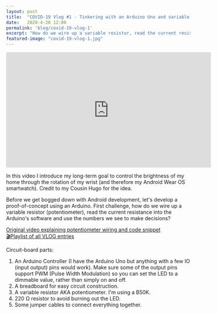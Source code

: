 ```yaml
---
layout: post
title:  "COVID-19 Vlog #1 - Tinkering with an Arduino Uno and variable resistor (potentiometer)."
date:   2020-4-20 12:00
permalink: 'blog/covid-19-vlog-1'
excerpt: "How do we wire up a variable resistor, read the current resistance into the Arduino software and use the numbers those numbers to make decisions?"
featured-image: "covid-19-vlog-1.jpg"
---
```


<div class="video-container">
  <iframe width="560" height="315" src="https://www.youtube.com/embed/PVAoK_8mJkw" frameborder="0" allow="accelerometer; autoplay; encrypted-media; gyroscope; picture-in-picture" allowfullscreen></iframe>
</div>


In this video I introduce my long-term goal to control the brightness of my home through the rotation of my wrist (and therefore my Android Wear OS smartwatch). Credit to my Cousin Hugo for the idea.

Before we get bogged down with Android development, let's develop a proof-of-concept using an Arduino. First challenge, how do we wire up a variable resistor (potentiometer), read the current resistance into the Arduino's software and use the numbers we see to make decisions?

[Original video explaining potentiometer wiring and code snippet](https://www.youtube.com/watch?v=RBYVUTIU4FE)  
[🎬Playlist of all VLOG entries](https://www.youtube.com/playlist?list=PLZKJZNiPX65uKeoHLLvi2rh25T9PvtAQc)

Circuit-board parts:
<ol>
<li>An Arduino Controller (I have the Arduino Uno but anything with a few IO (input output) pins would work). Make sure some of the output pins support PWM (Pulse Width Modulation) so you can set the LED to a dimmable value, rather than simply on and off.</li>
<li>A breadboard for easy circuit construction.</li>
<li>A variable resistor AKA potentiometer. I'm using a B50K.</li>
<li>220 Ω resistor to avoid burning out the LED.</li>
<li>Some jumper cables to connect everything together.</li>
</ol>

